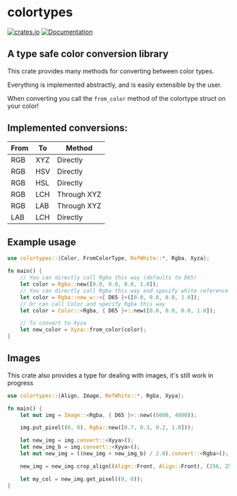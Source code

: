 # colortypes
[![crates.io](https://img.shields.io/crates/v/colortypes.svg)](https://crates.io/crates/colortypes)
[![Documentation](https://docs.rs/colortypes/badge.svg)](https://docs.rs/colortypes)

## A type safe color conversion library

This crate provides many methods for converting between color types.

Everything is implemented abstractly, and is easily extensible by the user.

When converting you call the `from_color` method of the colortype struct on your color!

## Implemented conversions:

| From | To | Method |
| ---------- | ---------- | ------------- |
| RGB | XYZ | Directly |
| RGB | HSV | Directly |
| RGB | HSL | Directly |
| RGB | LCH | Through XYZ |
| RGB | LAB | Through XYZ |
| LAB | LCH | Directly |

## Example usage

```rust
use colortypes::{Color, FromColorType, RefWhite::*, Rgba, Xyza};

fn main() {
    // You can directly call Rgba this way (defaults to D65)
    let color = Rgba::new([0.0, 0.0, 0.0, 1.0]);
    // You can directly call Rgba this way and specify white reference
    let color = Rgba::new_w::<{ D65 }>([0.0, 0.0, 0.0, 1.0]);
    // Or can call Color and specify Rgba this way
    let color = Color::<Rgba, { D65 }>::new([0.0, 0.0, 0.0, 1.0]);

    // To convert to Xyza
    let new_color = Xyza::from_color(color);
}
```

## Images

This crate also provides a type for dealing with images, it's still work in progress
```rust
use colortypes::{Align, Image, RefWhite::*, Rgba, Xyya};

fn main() {
    let mut img = Image::<Rgba, { D65 }>::new((6000, 4000));

    img.put_pixel((0, 0), Rgba::new([0.7, 0.3, 0.2, 1.0]));

    let new_img = img.convert::<Xyya>();
    let new_img_b = img.convert::<Xyya>();
    let mut new_img = ((new_img + new_img_b) / 2.0).convert::<Rgba>();

    new_img = new_img.crop_align((Align::Front, Align::Front), (256, 256));

    let my_col = new_img.get_pixel((0, 0));
}
```
